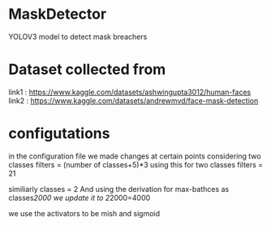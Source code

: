 # MaskDetector
YOLOV3 model to detect mask breachers
# Dataset collected from
link1 : https://www.kaggle.com/datasets/ashwingupta3012/human-faces
link2 : https://www.kaggle.com/datasets/andrewmvd/face-mask-detection

# configutations
in the configuration file we made changes at certain points considering two classes
filters = (number of classes+5)*3
using this for two classes filters = 21

similiarly classes = 2
And using the derivation for max-bathces as classes*2000 we update it to 2*2000=4000

we use the activators to be mish and sigmoid
